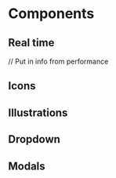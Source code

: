 # Components

## Real time

// Put in info from performance

## Icons

## Illustrations

## Dropdown

## Modals
